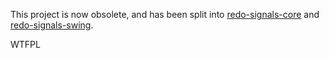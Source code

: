 This project is now obsolete, and has been split into [redo-signals-core](https://github.com/ellbur/redo-signals-core) and [redo-signals-swing](https://github.com/ellbur/redo-signals-swing).

<a href="http://www.wtfpl.net/"><img
       src="http://www.wtfpl.net/wp-content/uploads/2012/12/wtfpl-badge-4.png"
       width="80" height="15" alt="WTFPL" /></a>
